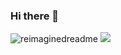 ### Hi there 👋

<img src="https://myreadme.vercel.app/api/embed/AndradeMatheus?panels=userstatistics,toprepositories,toplanguages,commitgraph" alt="reimaginedreadme" />

<img src="https://media.tenor.com/NOCltuDD8lMAAAAd/limbani-monkey.gif" />
